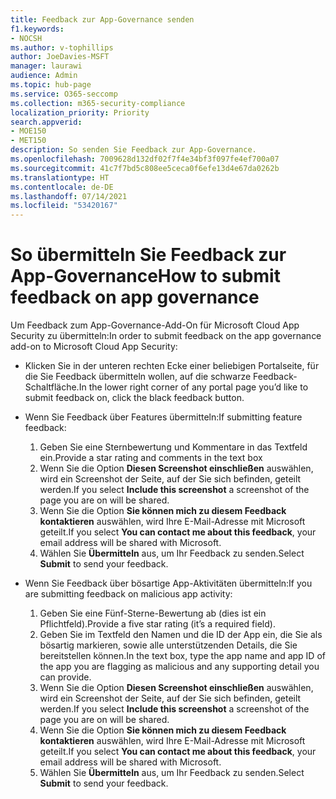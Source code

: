 ```yaml
---
title: Feedback zur App-Governance senden
f1.keywords:
- NOCSH
ms.author: v-tophillips
author: JoeDavies-MSFT
manager: laurawi
audience: Admin
ms.topic: hub-page
ms.service: O365-seccomp
ms.collection: m365-security-compliance
localization_priority: Priority
search.appverid:
- MOE150
- MET150
description: So senden Sie Feedback zur App-Governance.
ms.openlocfilehash: 7009628d132df02f7f4e34bf3f097fe4ef700a07
ms.sourcegitcommit: 41c7f7bd5c808ee5ceca0f6efe13d4e67da0262b
ms.translationtype: HT
ms.contentlocale: de-DE
ms.lasthandoff: 07/14/2021
ms.locfileid: "53420167"
---
```

# <a name="how-to-submit-feedback-on-app-governance"></a><span data-ttu-id="a5ac7-103">So übermitteln Sie Feedback zur App-Governance</span><span class="sxs-lookup"><span data-stu-id="a5ac7-103">How to submit feedback on app governance</span></span> 

<span data-ttu-id="a5ac7-104">Um Feedback zum App-Governance-Add-On für Microsoft Cloud App Security zu übermitteln:</span><span class="sxs-lookup"><span data-stu-id="a5ac7-104">In order to submit feedback on the app governance add-on to Microsoft Cloud App Security:</span></span>

- <span data-ttu-id="a5ac7-105">Klicken Sie in der unteren rechten Ecke einer beliebigen Portalseite, für die Sie Feedback übermitteln wollen, auf die schwarze Feedback-Schaltfläche.</span><span class="sxs-lookup"><span data-stu-id="a5ac7-105">In the lower right corner of any portal page you’d like to submit feedback on, click the black feedback button.</span></span>

- <span data-ttu-id="a5ac7-106">Wenn Sie Feedback über Features übermitteln:</span><span class="sxs-lookup"><span data-stu-id="a5ac7-106">If submitting feature feedback:</span></span>
  1. <span data-ttu-id="a5ac7-107">Geben Sie eine Sternbewertung und Kommentare in das Textfeld ein.</span><span class="sxs-lookup"><span data-stu-id="a5ac7-107">Provide a star rating and comments in the text box</span></span>  
  1. <span data-ttu-id="a5ac7-108">Wenn Sie die Option **Diesen Screenshot einschließen** auswählen, wird ein Screenshot der Seite, auf der Sie sich befinden, geteilt werden.</span><span class="sxs-lookup"><span data-stu-id="a5ac7-108">If you select **Include this screenshot** a screenshot of the page you are on will be shared.</span></span>  
  1. <span data-ttu-id="a5ac7-109">Wenn Sie die Option **Sie können mich zu diesem Feedback kontaktieren** auswählen, wird Ihre E-Mail-Adresse mit Microsoft geteilt.</span><span class="sxs-lookup"><span data-stu-id="a5ac7-109">If you select **You can contact me about this feedback**, your email address will be shared with Microsoft.</span></span>
  1. <span data-ttu-id="a5ac7-110">Wählen Sie **Übermitteln** aus, um Ihr Feedback zu senden.</span><span class="sxs-lookup"><span data-stu-id="a5ac7-110">Select **Submit** to send your feedback.</span></span>

- <span data-ttu-id="a5ac7-111">Wenn Sie Feedback über bösartige App-Aktivitäten übermitteln:</span><span class="sxs-lookup"><span data-stu-id="a5ac7-111">If you are submitting feedback on malicious app activity:</span></span>

  1. <span data-ttu-id="a5ac7-112">Geben Sie eine Fünf-Sterne-Bewertung ab (dies ist ein Pflichtfeld).</span><span class="sxs-lookup"><span data-stu-id="a5ac7-112">Provide a five star rating (it’s a required field).</span></span>
  1. <span data-ttu-id="a5ac7-113">Geben Sie im Textfeld den Namen und die ID der App ein, die Sie als bösartig markieren, sowie alle unterstützenden Details, die Sie bereitstellen können.</span><span class="sxs-lookup"><span data-stu-id="a5ac7-113">In the text box, type the app name and app ID of the app you are flagging as malicious and any supporting detail you can provide.</span></span>
  1. <span data-ttu-id="a5ac7-114">Wenn Sie die Option **Diesen Screenshot einschließen** auswählen, wird ein Screenshot der Seite, auf der Sie sich befinden, geteilt werden.</span><span class="sxs-lookup"><span data-stu-id="a5ac7-114">If you select **Include this screenshot** a screenshot of the page you are on will be shared.</span></span>  
  1. <span data-ttu-id="a5ac7-115">Wenn Sie die Option **Sie können mich zu diesem Feedback kontaktieren** auswählen, wird Ihre E-Mail-Adresse mit Microsoft geteilt.</span><span class="sxs-lookup"><span data-stu-id="a5ac7-115">If you select **You can contact me about this feedback**, your email address will be shared with Microsoft.</span></span>
  1. <span data-ttu-id="a5ac7-116">Wählen Sie **Übermitteln** aus, um Ihr Feedback zu senden.</span><span class="sxs-lookup"><span data-stu-id="a5ac7-116">Select **Submit** to send your feedback.</span></span>
